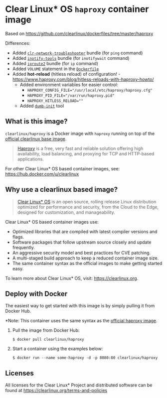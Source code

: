 # Clear Linux* OS `haproxy` container image

Based on https://github.com/clearlinux/dockerfiles/tree/master/haproxy

Differences:
- Added [`clr-network-troubleshooter`] bundle (for `ping` command)
- Added [`inotify-tools`] bundle (for `inotifywait` command)
- Added [`iproute2`] bundle (for `ip` command)
- Added `VOLUME` statement in the [`Dockerfile`]
- Added **hot-reload** (hitless reload) of configuration! - https://www.haproxy.com/blog/hitless-reloads-with-haproxy-howto/
    - Added environment variables for easier control:
        - `HAPROXY_CONFIG_FILE="/usr/local/etc/haproxy/haproxy.cfg"`
        - `HAPROXY_PID_FILE="/var/run/haproxy.pid"`
        - `HAPROXY_HITLESS_RELOAD=""`
    - Added [`dumb-init`] tool

## What is this image?

`clearlinux/haproxy` is a Docker image with `haproxy`
running on top of the [official clearlinux base image](https://hub.docker.com/_/clearlinux).

> [Haproxy](http://www.haproxy.org/)  is a free, very fast and reliable solution offering
> high availability, load balancing, and proxying for TCP and HTTP-based applications.

For other Clear Linux* OS
based container images, see: https://hub.docker.com/u/clearlinux

## Why use a clearlinux based image?

> [Clear Linux* OS](https://clearlinux.org/) is an open source, rolling release
> Linux distribution optimized for performance and security, from the Cloud to
> the Edge, designed for customization, and manageability.

Clear Linux* OS based container images use:
* Optimized libraries that are compiled with latest compiler versions and
  flags.
* Software packages that follow upstream source closely and update frequently.
* An aggressive security model and best practices for CVE patching.
* A multi-staged build approach to keep a reduced container image size.
* The same container syntax as the official images to make getting started
  easy.

To learn more about Clear Linux* OS, visit: https://clearlinux.org.

## Deploy with Docker
The easiest way to get started with this image is by simply pulling it from
Docker Hub.

*Note: This container uses the same syntax as the [official haproxy image](https://hub.docker.com/_/haproxy).


1. Pull the image from Docker Hub:
    ```shell
    $ docker pull clearlinux/haproxy
    ```

2. Start a container using the examples below:
    ```shell
    $ docker run --name some-haproxy -d -p 8080:80 clearlinux/haproxy
    ```

## Licenses

All licenses for the Clear Linux* Project and distributed software can be found
at https://clearlinux.org/terms-and-policies


[`Dockerfile`]: ./Dockerfile
[`clr-network-troubleshooter`]: https://clearlinux.org/software/bundle/clr-network-troubleshooter
[`dumb-init`]: https://github.com/Yelp/dumb-init/releases
[`inotify-tools`]: https://clearlinux.org/software/bundle/inotify-tools
[`iproute2`]: https://clearlinux.org/software/bundle/iproute2
